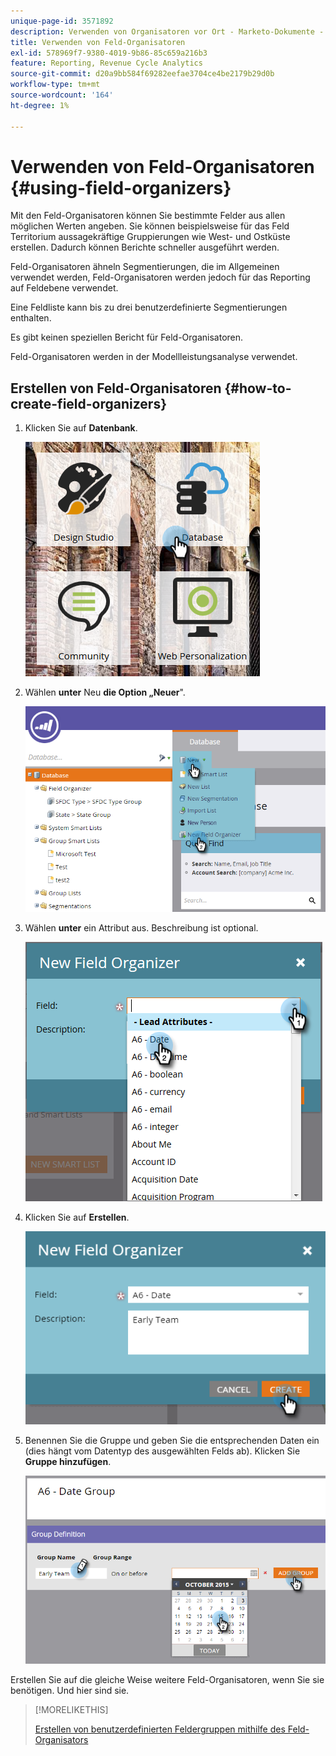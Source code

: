 ```yaml
---
unique-page-id: 3571892
description: Verwenden von Organisatoren vor Ort - Marketo-Dokumente - Produktdokumentation
title: Verwenden von Feld-Organisatoren
exl-id: 578969f7-9380-4019-9b86-85c659a216b3
feature: Reporting, Revenue Cycle Analytics
source-git-commit: d20a9bb584f69282eefae3704ce4be2179b29d0b
workflow-type: tm+mt
source-wordcount: '164'
ht-degree: 1%

---
```


# Verwenden von Feld-Organisatoren {#using-field-organizers}

Mit den Feld-Organisatoren können Sie bestimmte Felder aus allen möglichen Werten angeben. Sie können beispielsweise für das Feld Territorium aussagekräftige Gruppierungen wie West- und Ostküste erstellen. Dadurch können Berichte schneller ausgeführt werden.

Feld-Organisatoren ähneln Segmentierungen, die im Allgemeinen verwendet werden, Feld-Organisatoren werden jedoch für das Reporting auf Feldebene verwendet.

Eine Feldliste kann bis zu drei benutzerdefinierte Segmentierungen enthalten.

Es gibt keinen speziellen Bericht für Feld-Organisatoren.

Feld-Organisatoren werden in der Modellleistungsanalyse verwendet.

## Erstellen von Feld-Organisatoren {#how-to-create-field-organizers}

1. Klicken Sie auf **Datenbank**.

   ![](assets/db.png)

1. Wählen **unter** Neu **die Option „Neuer**&quot;.

   ![](assets/two-1.png)

1. Wählen **unter** ein Attribut aus. Beschreibung ist optional.

   ![](assets/three-1.png)

1. Klicken Sie auf **Erstellen**.

   ![](assets/image2015-9-3-16-3a36-3a31.png)

1. Benennen Sie die Gruppe und geben Sie die entsprechenden Daten ein (dies hängt vom Datentyp des ausgewählten Felds ab). Klicken Sie **Gruppe hinzufügen**.

   ![](assets/image2015-9-3-16-3a40-3a45.png)

Erstellen Sie auf die gleiche Weise weitere Feld-Organisatoren, wenn Sie sie benötigen. Und hier sind sie.

>[!MORELIKETHIS]
>
>[Erstellen von benutzerdefinierten Feldergruppen mithilfe des Feld-Organisators](/help/marketo/product-docs/reporting/revenue-cycle-analytics/revenue-tools/field-organizers/create-custom-field-groups-using-the-field-organizer.md)
